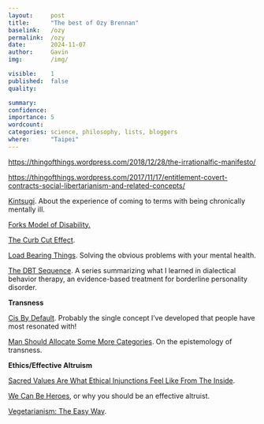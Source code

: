 ```yaml
---
layout:     post
title:      "The best of Ozy Brennan"
baselink:   /ozy
permalink:  /ozy
date:       2024-11-07
author:     Gavin   
img:        /img/

visible:    1
published:  false
quality:    

summary:    
confidence: 
importance: 5
wordcount:  
categories: science, philosophy, lists, bloggers
where:      "Taipei"
---
```


https://thingofthings.wordpress.com/2018/12/28/the-irrationalfic-manifesto/

https://thingofthings.wordpress.com/2017/11/17/entitlement-covert-contracts-social-libertarianism-and-related-concepts/

<a href="https://thingofthings.wordpress.com/2015/10/19/kintsugi/">Kintsugi</a><span>. About the experience of coming to terms with being chronically mentally ill.

<a href="https://thingofthings.wordpress.com/2014/11/01/the-forks-model-of-disability/">Forks Model of Disability.</a><span>

<a href="https://thingofthings.wordpress.com/2014/11/15/the-curb-cut-effect-or-why-it-is-basically-impossible-to-appropriate-from-disabled-people/">The Curb Cut Effect</a><span>.

<a href="https://thingofthings.wordpress.com/2018/12/13/scrupulosity-sequence-3-load-bearing-things/">Load Bearing Things</a><span>. Solving the obvious problems with your mental health. 

<a href="https://thingofthings.wordpress.com/category/dbt/">The DBT Sequence</a><span>. A series summarizing what I learned in dialectical behavior therapy, an evidence-based treatment for borderline personality disorder. 

<strong>Transness</strong></p><p><a href="https://thingofthings.wordpress.com/2015/01/28/cis-by-default/">Cis By Default</a><span>. Probably the single concept I’ve developed that people have most resonated with!

<a href="https://thingofthings.wordpress.com/2018/06/18/man-should-allocate-some-more-categories/">Man Should Allocate Some More Categories</a><span>. On the epistemology of transness. 

<strong>Ethics/Effective Altruism</strong></p><p><a href="https://thingofthings.wordpress.com/2016/04/21/sacred-values-are-how-ethical-injunctions-feel-from-the-inside/">Sacred Values Are What Ethical Injunctions Feel Like From The Inside</a><span>.

<a href="https://thingofthings.wordpress.com/2015/12/16/we-can-be-heroes/">We Can Be Heroes</a><span>, or why you should be an effective altruist.

<a href="https://thingofthings.wordpress.com/2017/02/28/vegetarianism-the-easy-way/">Vegetarianism: The Easy Way</a><span>.

